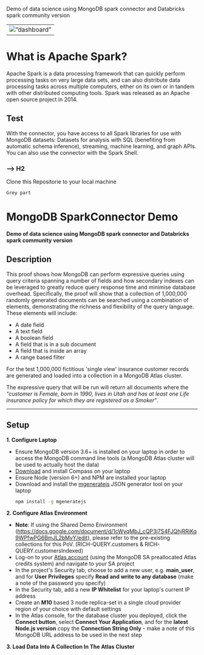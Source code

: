 
Demo of data science using MongoDB spark connector and Databricks spark community version
<table><tr><td><img src=“application/public/images/vod.png” alt=“dashboard” height=“400”></td></tr></table>

# What is Apache Spark?

Apache Spark is a data processing framework that can quickly perform processing tasks on very large data sets, and can also distribute data processing tasks across multiple computers, either on its own or in tandem with other distributed computing tools. Spark was released as an Apache open source project in 2014.
## Test
With the connector, you have access to all Spark libraries for use with MongoDB datasets: Datasets for analysis with SQL (benefiting from automatic schema inference), streaming, machine learning, and graph APIs. You can also use the connector with the Spark Shell.

### --> H2
Clone this Repositorie to your local machine
```
Grey part
```

# MongoDB SparkConnector Demo

__Demo of data science using MongoDB spark connector and Databricks spark community version__


## Description

This proof shows how MongoDB can perform expressive queries using query criteria spanning a number of fields and how secondary indexes can be leveraged to greatly reduce query response time and minimise database overhead. Specifically, the proof will show that a collection of 1,000,000 randomly generated documents can be searched using a combination of elements, demonstrating the richness and flexibility of the query language. These elements will include:

* A date field
* A text field
* A boolean field
* A field that is in a sub document
* A field that is inside an array
* A range based filter

For the test 1,000,000 fictitious 'single view' insurance customer records are generated and loaded into a collection in a MongoDB Atlas cluster.

The expressive query that will be run will return all documents where the _"customer is Female, born in 1990, lives in Utah and has at least one Life insurance policy for which they are registered as a Smoker"_.


---
## Setup
__1. Configure Laptop__
* Ensure MongoDB version 3.6+ is installed on your laptop in order to access the MongoDB command line tools (a MongoDB Atlas cluster will be used to actually host the data)
* [Download](https://www.mongodb.com/download-center/compass) and install Compass on your laptop
* Ensure Node (version 6+) and NPM are installed your laptop
* Download and install the [mgeneratejs](https://www.npmjs.com/package/mgeneratejs) JSON generator tool on your laptop
  ```bash
  npm install -g mgeneratejs
  ```

__2. Configure Atlas Environment__
* __Note__: If using the Shared Demo Environment (https://docs.google.com/document/d/1cWyqMbJ_cQP3j7S4FJQhjRRiKq9WPfwPG6BmJL2bMvY/edit), please refer to the pre-existing collections for this PoV. (RICH-QUERY.customers & RICH-QUERY.customersIndexed)
* Log-on to your [Atlas account](http://cloud.mongodb.com) (using the MongoDB SA preallocated Atlas credits system) and navigate to your SA project
* In the project's Security tab, choose to add a new user, e.g. __main_user__, and for __User Privileges__ specify __Read and write to any database__ (make a note of the password you specify)
* In the Security tab, add a new __IP Whitelist__ for your laptop's current IP address
* Create an __M10__ based 3 node replica-set in a single cloud provider region of your choice with default settings
* In the Atlas console, for the database cluster you deployed, click the __Connect button__, select __Connect Your Application__, and for the __latest Node.js version__ copy the __Connection String Only__ - make a note of this MongoDB URL address to be used in the next step

__3. Load Data Into A Collection In The Atlas Cluster__
